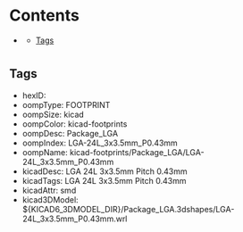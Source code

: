 



Contents
========

* [](#)
	* [Tags](#tags)

# 

## Tags

- hexID: 
- oompType: FOOTPRINT
- oompSize: kicad
- oompColor: kicad-footprints
- oompDesc: Package_LGA
- oompIndex: LGA-24L_3x3.5mm_P0.43mm
- oompName: kicad-footprints/Package_LGA/LGA-24L_3x3.5mm_P0.43mm
- kicadDesc: LGA 24L 3x3.5mm Pitch 0.43mm
- kicadTags: LGA 24L 3x3.5mm Pitch 0.43mm
- kicadAttr: smd
- kicad3DModel: ${KICAD6_3DMODEL_DIR}/Package_LGA.3dshapes/LGA-24L_3x3.5mm_P0.43mm.wrl
